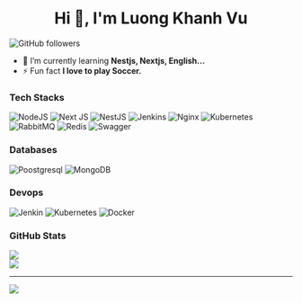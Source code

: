 <h1 align="center">Hi 👋, I'm Luong Khanh Vu</h1>

![GitHub followers](https://img.shields.io/github/followers/kvu-luong?logo=GitHub&style=for-the-badge)
- 🌱 I’m currently learning **Nestjs, Nextjs, English...**
- ⚡ Fun fact **I love to play Soccer.**

### Tech Stacks
![NodeJS](https://img.shields.io/badge/node.js-6DA55F?style=for-the-badge&logo=node.js&logoColor=white)
![Next JS](https://img.shields.io/badge/Next-black?style=for-the-badge&logo=next.js&logoColor=white)
![NestJS](https://img.shields.io/badge/nestjs-%23E0234E.svg?style=for-the-badge&logo=nestjs&logoColor=white) 
![Jenkins](https://img.shields.io/badge/jenkins-%232C5263.svg?style=for-the-badge&logo=jenkins&logoColor=white)
![Nginx](https://img.shields.io/badge/nginx-%23009639.svg?style=for-the-badge&logo=nginx&logoColor=white) 
![Kubernetes](https://img.shields.io/badge/kubernetes-%23326ce5.svg?style=for-the-badge&logo=kubernetes&logoColor=white)
![RabbitMQ](https://img.shields.io/badge/rabbitmq-%23FF6600.svg?&style=for-the-badge&logo=rabbitmq&logoColor=white)
![Redis](https://img.shields.io/badge/redis-%23DD0031.svg?&style=for-the-badge&logo=redis&logoColor=white)
![Swagger](https://img.shields.io/badge/-Swagger-%23Clojure?style=for-the-badge&logo=swagger&logoColor=white) 

### Databases
![Poostgresql](https://img.shields.io/badge/PostgreSQL-316192?style=for-the-badge&logo=postgresql&logoColor=white)
![MongoDB](https://img.shields.io/badge/MongoDB-%234ea94b.svg?style=for-the-badge&logo=mongodb&logoColor=white) 

### Devops
![Jenkin](https://img.shields.io/badge/Jenkins-D24939?style=for-the-badge&logo=Jenkins&logoColor=white)
![Kubernetes](https://img.shields.io/badge/kubernetes-%23326ce5.svg?style=for-the-badge&logo=kubernetes&logoColor=white)
![Docker](https://img.shields.io/badge/docker-%230db7ed.svg?style=for-the-badge&logo=docker&logoColor=white)

### GitHub Stats
![](https://github-readme-streak-stats.herokuapp.com/?user=kvu-luong&theme=dark&hide_border=false)<br/>
![](https://github-readme-stats.vercel.app/api/top-langs/?username=kvu-luong&theme=dark&hide_border=false&include_all_commits=false&count_private=false&layout=compact)

---
[![](https://visitcount.itsvg.in/api?id=kvu-luong&icon=0&color=0)](https://visitcount.itsvg.in)
